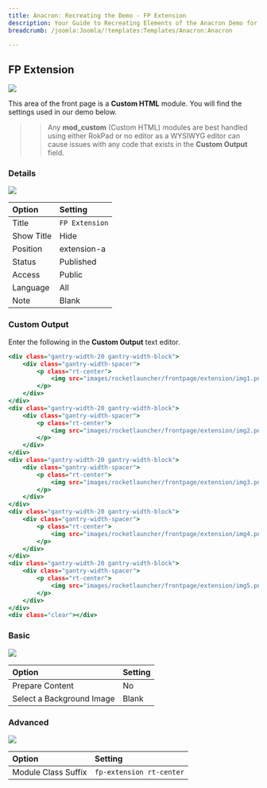 ```yaml
---
title: Anacron: Recreating the Demo - FP Extension
description: Your Guide to Recreating Elements of the Anacron Demo for Joomla
breadcrumb: /joomla:Joomla/!templates:Templates/Anacron:Anacron

---
```


FP Extension
-----

![][demo]

This area of the front page is a **Custom HTML** module. You will find the settings used in our demo below.

>> Any **mod_custom** (Custom HTML) modules are best handled using either RokPad or no editor as a WYSIWYG editor can cause issues with any code that exists in the **Custom Output** field.

### Details

![][demo2]

| Option     | Setting        |  
| :--------- | :------------- |  
| Title      | `FP Extension` |  
| Show Title | Hide           |  
| Position   | extension-a    |  
| Status     | Published      |  
| Access     | Public         |  
| Language   | All            |  
| Note       | Blank          |  

### Custom Output

Enter the following in the **Custom Output** text editor.

~~~ .html
<div class="gantry-width-20 gantry-width-block">
    <div class="gantry-width-spacer">
        <p class="rt-center">
            <img src="images/rocketlauncher/frontpage/extension/img1.png" alt="image" />
        </p>
    </div>
</div>
<div class="gantry-width-20 gantry-width-block">
    <div class="gantry-width-spacer">
        <p class="rt-center">
            <img src="images/rocketlauncher/frontpage/extension/img2.png" alt="image" />
        </p>
    </div>
</div>
<div class="gantry-width-20 gantry-width-block">
    <div class="gantry-width-spacer">
        <p class="rt-center">
            <img src="images/rocketlauncher/frontpage/extension/img3.png" alt="image" />
        </p>
    </div>
</div>
<div class="gantry-width-20 gantry-width-block">
    <div class="gantry-width-spacer">
        <p class="rt-center">
            <img src="images/rocketlauncher/frontpage/extension/img4.png" alt="image" />
        </p>
    </div>
</div>
<div class="gantry-width-20 gantry-width-block">
    <div class="gantry-width-spacer">
        <p class="rt-center">
            <img src="images/rocketlauncher/frontpage/extension/img5.png" alt="image" />
        </p>
    </div>
</div>
<div class="clear"></div>
~~~

### Basic

![][demo3]

| Option                    | Setting |  
| :------------------------ | :------ |  
| Prepare Content           | No      |  
| Select a Background Image | Blank   |

### Advanced

![][demo4]

| Option              | Setting                  |  
| :------------------ | :----------------------- |  
| Module Class Suffix | `fp-extension rt-center` |  

[demo]: assets/demo_9.jpeg
[demo2]: assets/client_1.jpeg
[demo3]: assets/client_2.jpeg
[demo4]: assets/client_3.jpeg